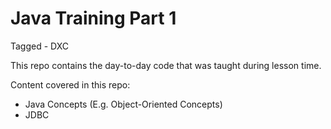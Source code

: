 # Java Training Part 1

Tagged - DXC 

This repo contains the day-to-day code that was taught during lesson time.

Content covered in this repo:
- Java Concepts (E.g. Object-Oriented Concepts)
- JDBC
